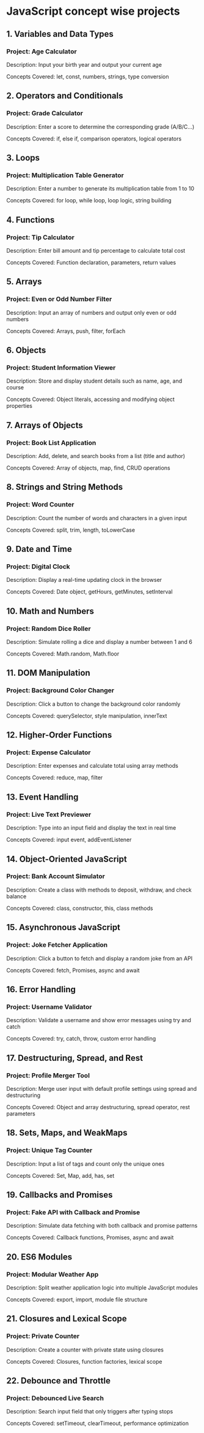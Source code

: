 # JavaScript concept wise projects


## 1. Variables and Data Types
### Project: Age Calculator

Description: Input your birth year and output your current age

Concepts Covered: let, const, numbers, strings, type conversion

## 2. Operators and Conditionals
### Project: Grade Calculator

Description: Enter a score to determine the corresponding grade (A/B/C...)

Concepts Covered: if, else if, comparison operators, logical operators

## 3. Loops
### Project: Multiplication Table Generator

Description: Enter a number to generate its multiplication table from 1 to 10

Concepts Covered: for loop, while loop, loop logic, string building

## 4. Functions
### Project: Tip Calculator

Description: Enter bill amount and tip percentage to calculate total cost

Concepts Covered: Function declaration, parameters, return values

## 5. Arrays
### Project: Even or Odd Number Filter

Description: Input an array of numbers and output only even or odd numbers

Concepts Covered: Arrays, push, filter, forEach

## 6. Objects
### Project: Student Information Viewer
Description: Store and display student details such as name, age, and course

Concepts Covered: Object literals, accessing and modifying object properties

## 7. Arrays of Objects
### Project: Book List Application
Description: Add, delete, and search books from a list (title and author)

Concepts Covered: Array of objects, map, find, CRUD operations

## 8. Strings and String Methods
### Project: Word Counter
Description: Count the number of words and characters in a given input

Concepts Covered: split, trim, length, toLowerCase

## 9. Date and Time
### Project: Digital Clock
Description: Display a real-time updating clock in the browser

Concepts Covered: Date object, getHours, getMinutes, setInterval

## 10. Math and Numbers
### Project: Random Dice Roller
Description: Simulate rolling a dice and display a number between 1 and 6

Concepts Covered: Math.random, Math.floor

## 11. DOM Manipulation
### Project: Background Color Changer
Description: Click a button to change the background color randomly

Concepts Covered: querySelector, style manipulation, innerText

## 12. Higher-Order Functions
### Project: Expense Calculator
Description: Enter expenses and calculate total using array methods

Concepts Covered: reduce, map, filter

## 13. Event Handling
### Project: Live Text Previewer
Description: Type into an input field and display the text in real time

Concepts Covered: input event, addEventListener

## 14. Object-Oriented JavaScript
### Project: Bank Account Simulator
Description: Create a class with methods to deposit, withdraw, and check balance

Concepts Covered: class, constructor, this, class methods

## 15. Asynchronous JavaScript
### Project: Joke Fetcher Application
Description: Click a button to fetch and display a random joke from an API

Concepts Covered: fetch, Promises, async and await

## 16. Error Handling
### Project: Username Validator
Description: Validate a username and show error messages using try and catch

Concepts Covered: try, catch, throw, custom error handling

## 17. Destructuring, Spread, and Rest
### Project: Profile Merger Tool

Description: Merge user input with default profile settings using spread and destructuring

Concepts Covered: Object and array destructuring, spread operator, rest parameters

## 18. Sets, Maps, and WeakMaps
### Project: Unique Tag Counter
Description: Input a list of tags and count only the unique ones

Concepts Covered: Set, Map, add, has, set

## 19. Callbacks and Promises
### Project: Fake API with Callback and Promise
Description: Simulate data fetching with both callback and promise patterns

Concepts Covered: Callback functions, Promises, async and await

## 20. ES6 Modules
### Project: Modular Weather App
Description: Split weather application logic into multiple JavaScript modules

Concepts Covered: export, import, module file structure

## 21. Closures and Lexical Scope
### Project: Private Counter
Description: Create a counter with private state using closures

Concepts Covered: Closures, function factories, lexical scope

## 22. Debounce and Throttle
### Project: Debounced Live Search

Description: Search input field that only triggers after typing stops

Concepts Covered: setTimeout, clearTimeout, performance optimization

